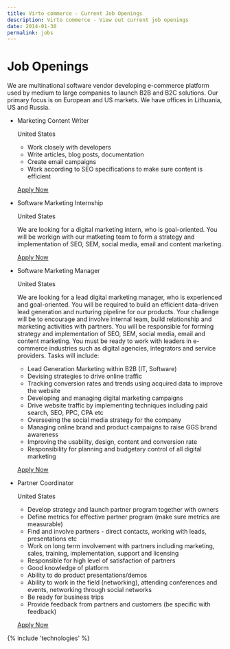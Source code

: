 ```yaml
---
title: Virto commerce - Current Job Openings
description: Virto commerce - View out current job openings
date: 2014-01-30
permalink: jobs
---
```

<div class="partner __responsive">
	<h1 class="head-title">Job Openings</h1>
	<p class="text">We are multinational software vendor developing e-commerce platform used by medium to large companies to launch B2B and B2C solutions. Our primary focus is on European and US markets. We have offices in Lithuania, US and Russia.</p>
	<ul class="list">
		<li class="list-item">
			<div class="list-info">
				<p class="title">Marketing Content Writer</p>
				<p class="country">United States</p>
				<p class="text">
					<ul class="list">
						<li>Work closely with developers</li>
						<li>Write articles, blog posts, documentation</li>
						<li>Create email campaigns</li>
						<li>Work according to SEO specifications to make sure content is efficient</li>
					</ul>
				</p>
				<a class="button" href="/jobs/apply?jid=ContentWriter" rel="nofollow">Apply Now</a>
			</div>
		</li>
		<li class="list-item">
			<div class="list-info">
				<p class="title">Software Marketing Internship</p>
				<p class="country">United States</p>
				<p class="text">We are looking for a digital marketing intern, who is goal-oriented. You will be workign with our matketing team to form a strategy and implementation of SEO, SEM, social media, email and content marketing.</p>
				<a class="button" href="/jobs/apply?jid=SoftwareMarketingIntern" rel="nofollow">Apply Now</a>
			</div>
		</li>	
		<li class="list-item">
			<div class="list-info">
				<p class="title">Software Marketing Manager</p>
				<p class="country">United States</p>
				<p class="text">We are looking for a lead digital marketing manager, who is experienced and goal-oriented. You will be required to build an efficient data-driven lead generation and nurturing pipeline for our products. Your challenge will be to encourage and involve internal team, build relationship and marketing activities with partners. You will be responsible for forming strategy and implementation of SEO, SEM, social media, email and content marketing. You must be ready to work with leaders in e-commerce industries such as digital agencies, integrators and service providers. Tasks will include:
				<ul class="list">
					<li>Lead Generation Marketing within B2B (IT, Software)</li>
					<li>Devising strategies to drive online traffic</li>
					<li>Tracking conversion rates and trends using acquired data to improve the website</li>
					<li>Developing and managing digital marketing campaigns</li>
					<li>Drive website traffic by implementing techniques including paid search, SEO, PPC, CPA etc</li>
					<li>Overseeing the social media strategy for the company</li>
					<li>Managing online brand and product campaigns to raise GGS brand awareness</li>
					<li>Improving the usability, design, content and conversion rate</li>
					<li>Responsibility for planning and budgetary control of all digital marketing</li>
				</ul>
				</p>
				<a class="button" href="/jobs/apply?jid=SoftwareMarketing" rel="nofollow">Apply Now</a>
			</div>
		</li>
		<li class="list-item">
			<div class="list-info">
				<p class="title">Partner Coordinator</p>
				<p class="country">United States</p>
				<p class="text">
				<ul class="list">
					<li>Develop strategy and launch partner program together with owners</li>
					<li>Define metrics for effective partner program (make sure metrics are measurable)</li>
					<li>Find and involve partners - direct contacts, working with leads, presentations etc</li>
					<li>Work on long term involvement with partners including marketing, sales, training, implementation, support and licensing</li>
					<li>Responsible for high level of satisfaction of partners</li>
					<li>Good knowledge of platform</li>
					<li>Ability to do product presentations/demos</li>
					<li>Ability to work in the field (networking), attending conferences and events, networking through social networks</li>
					<li>Be ready for business trips</li>
					<li>Provide feedback from partners and customers (be specific with feedback)</li>
				</ul>
				</p>
				<a class="button" href="/jobs/apply?jid=PartnerCoordinator" rel="nofollow">Apply Now</a>
			</div>
		</li>
	</ul>
</div>
{% include 'technologies' %}